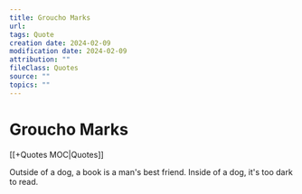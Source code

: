 ```yaml
---
title: Groucho Marks
url: 
tags: Quote
creation date: 2024-02-09
modification date: 2024-02-09
attribution: ""
fileClass: Quotes
source: ""
topics: ""
---
```


# Groucho Marks

[[+Quotes MOC|Quotes]]

Outside of a dog, a book is a man's best friend. Inside of a dog, it's too dark to read.
